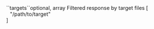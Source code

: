 <tr><td>``targets``</td><td>optional, array</td>
<td>Filtered response by target files</td>
<td> [
  <div style="padding-left:10px;">"/path/to/target"</div>
  ]</td>
<td></td>
</tr>
